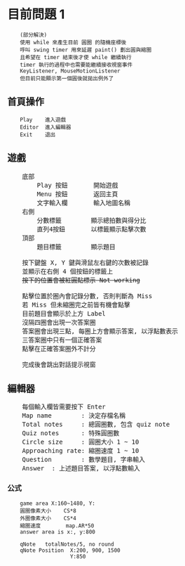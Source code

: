 # 目前問題 1
        (部分解決)
        使用 while 來產生目前 圓圈 的隨機座標後
        呼叫 swing timer 用來延遲 paint() 劃出圓與縮圈
        且希望在 timer 結束後才使 while 繼續執行
        timer 執行的過程中也需要能繼續接收視窗事件
        KeyListener, MouseMotionListener
        但目前只能顯示第一個圓後就拋出例外了


## 首頁操作
        Play    進入遊戲
        Editor  進入編輯器
        Exit    退出

## 遊戲
<pre>
    底部
        Play 按鈕       開始遊戲
        Menu 按鈕       返回主頁
        文字輸入欄       輸入地圖名稱
    右側
        分數標籤        顯示總拍數與得分比
        直列4按鈕       以標籤顯示點擊次數
    頂部
        題目標籤        顯示題目

    按下鍵盤 X, Y 鍵與滑鼠左右鍵的次數被記錄
    並顯示在右側 4 個按鈕的標籤上
    <strike>按下的位置會被紅圓點標示 Not working</strike>
        
    點擊位置於圈內會記錄分數, 否則判斷為 Miss
    若 Miss 但未縮圈完之前皆有機會點擊
    目前題目會顯示於上方 Label
    沒隔四圈會出現一次答案圈
    答案圈會出現三點, 每圈上方會顯示答案, 以浮點數表示
    三答案圈中只有一個正確答案
    點擊在正確答案圈外不計分

    完成後會跳出對話提示視窗
</pre>

## 編輯器
<pre>
    每個輸入欄皆需要按下 Enter
    Map name        : 決定存檔名稱
    Total notes     : 總圓圈數, 包含 quiz note
    Quiz notes      : 特殊圓圈數
    Circle size     : 圓圈大小 1 ~ 10
    Approaching rate: 縮圈速度 1 ~ 10
    Question        : 數學題目, 字串輸入
    Answer  : 上述題目答案, 以浮點數輸入
</pre>
        

### 公式
        game area X:160~1480, Y:
        圓圈像素大小    CS*8
        外圈像素大小    CS*4
        縮圈速度        map.AR*50
        answer area is x:, y:800

        qNote   totalNotes/5, no round
        qNote Position  X:200, 900, 1500
                        Y:850